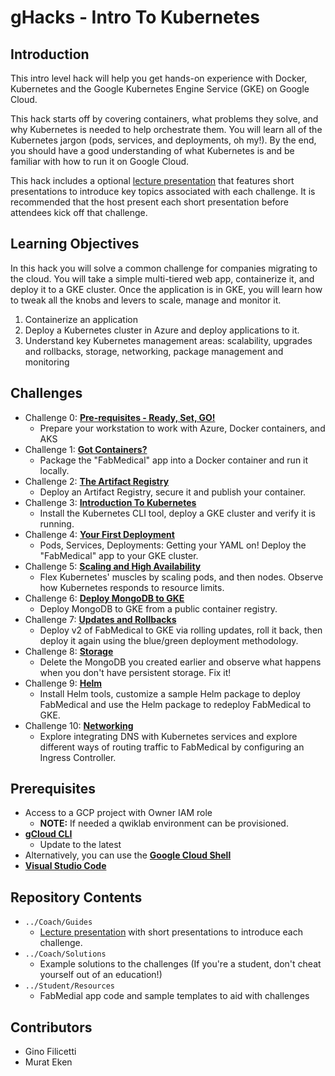 # gHacks - Intro To Kubernetes

## Introduction
This intro level hack will help you get hands-on experience with Docker, Kubernetes and the Google Kubernetes Engine Service (GKE) on Google Cloud. 

This hack starts off by covering containers, what problems they solve, and why Kubernetes is needed to help orchestrate them.  You will learn all of the Kubernetes jargon (pods, services, and deployments, oh my!).  By the end, you should have a good understanding of what Kubernetes is and be familiar with how to run it on Google Cloud.

This hack includes a optional [lecture presentation](Coach/Lectures.pptx) that features short presentations to introduce key topics associated with each challenge. It is recommended that the host present each short presentation before attendees kick off that challenge.

## Learning Objectives
In this hack you will solve a common challenge for companies migrating to the cloud. You will take a simple multi-tiered web app, containerize it, and deploy it to a GKE cluster. Once the application is in GKE, you will learn how to tweak all the knobs and levers to scale, manage and monitor it.

1. Containerize an application
1. Deploy a Kubernetes cluster in Azure and deploy applications to it.
1. Understand key Kubernetes management areas: scalability, upgrades and rollbacks, storage, networking, package management and monitoring

## Challenges
- Challenge 0: **[Pre-requisites - Ready, Set, GO!](Student/00-prereqs.md)**
   - Prepare your workstation to work with Azure, Docker containers, and AKS
- Challenge 1: **[Got Containers?](Student/01-containers.md)**
   - Package the "FabMedical" app into a Docker container and run it locally.
- Challenge 2: **[The Artifact Registry](Student/02-acr.md)**
   - Deploy an Artifact Registry, secure it and publish your container.
- Challenge 3: **[Introduction To Kubernetes](Student/03-k8sintro.md)**
   - Install the Kubernetes CLI tool, deploy a GKE cluster and verify it is running.
- Challenge 4: **[Your First Deployment](Student/04-k8sdeployment.md)**
   - Pods, Services, Deployments: Getting your YAML on! Deploy the "FabMedical" app to your GKE cluster. 
- Challenge 5: **[Scaling and High Availability](Student/05-scaling.md)**
   - Flex Kubernetes' muscles by scaling pods, and then nodes. Observe how Kubernetes responds to resource limits.
- Challenge 6: **[Deploy MongoDB to GKE](Student/06-deploymongo.md)**
   - Deploy MongoDB to GKE from a public container registry.
- Challenge 7: **[Updates and Rollbacks](Student/07-updaterollback.md)**
   - Deploy v2 of FabMedical to GKE via rolling updates, roll it back, then deploy it again using the blue/green deployment methodology.
- Challenge 8: **[Storage](Student/08-storage.md)**
   - Delete the MongoDB you created earlier and observe what happens when you don't have persistent storage. Fix it!
- Challenge 9: **[Helm](Student/09-helm.md)**
   - Install Helm tools, customize a sample Helm package to deploy FabMedical and use the Helm package to redeploy FabMedical to GKE.
- Challenge 10: **[Networking](Student/10-networking.md)**
   - Explore integrating DNS with Kubernetes services and explore different ways of routing traffic to FabMedical by configuring an Ingress Controller.
   
## Prerequisites

- Access to a GCP project with Owner IAM role
   - **NOTE:** If needed a qwiklab environment can be provisioned.
- [**gCloud CLI**](https://cloud.google.com/sdk/docs/install)
   - Update to the latest
- Alternatively, you can use the [**Google Cloud Shell**](https://shell.cloud.google.com/)
- [**Visual Studio Code**](https://code.visualstudio.com/)

## Repository Contents
- `../Coach/Guides`
  - [Lecture presentation](Coach/Lectures.pptx) with short presentations to introduce each challenge.
- `../Coach/Solutions`
   - Example solutions to the challenges (If you're a student, don't cheat yourself out of an education!)
- `../Student/Resources`
   - FabMedial app code and sample templates to aid with challenges

## Contributors
- Gino Filicetti
- Murat Eken